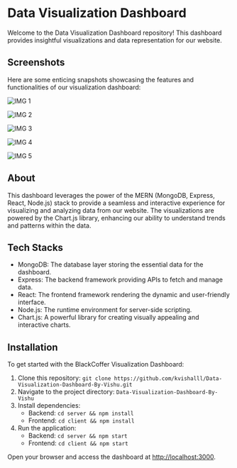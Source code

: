 # Data Visualization Dashboard

Welcome to the Data Visualization Dashboard repository! This dashboard provides insightful visualizations and data representation for our website. 

## Screenshots

Here are some enticing snapshots showcasing the features and functionalities of our visualization dashboard:

![IMG 1](https://github.com/user-attachments/assets/24d96969-96c1-4e4e-b0ce-9d7da067e1e1)

![IMG 2](https://github.com/user-attachments/assets/b64dbaef-3b6d-44af-9a1b-80ca51ce7b2f) 

![IMG 3](https://github.com/user-attachments/assets/56ac5bee-ae15-4011-bcf1-12bdf86bb0c2)

![IMG 4](https://github.com/user-attachments/assets/1d470411-7edc-4278-a093-39876ca708b7)

![IMG 5](https://github.com/user-attachments/assets/6f929956-e949-4e10-aafc-236db6d52832)


## About

This dashboard leverages the power of the MERN (MongoDB, Express, React, Node.js) stack to provide a seamless and interactive experience for visualizing and analyzing data from our website. The visualizations are powered by the Chart.js library, enhancing our ability to understand trends and patterns within the data.

## Tech Stacks

- MongoDB: The database layer storing the essential data for the dashboard.
- Express: The backend framework providing APIs to fetch and manage data.
- React: The frontend framework rendering the dynamic and user-friendly interface.
- Node.js: The runtime environment for server-side scripting.
- Chart.js: A powerful library for creating visually appealing and interactive charts.

## Installation

To get started with the BlackCoffer Visualization Dashboard:

1. Clone this repository: `git clone https://github.com/kvishalll/Data-Visualization-Dashboard-By-Vishu.git`
2. Navigate to the project directory: `Data-Visualization-Dashboard-By-Vishu`
3. Install dependencies:
   - Backend: `cd server && npm install`
   - Frontend: `cd client && npm install`
4. Run the application:
   - Backend: `cd server && npm start`
   - Frontend: `cd client && npm start`

Open your browser and access the dashboard at [http://localhost:3000](http://localhost:3000).

